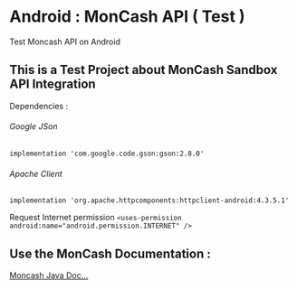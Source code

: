 # Android : MonCash API ( Test )
Test Moncash API on Android

## This is a Test Project about MonCash Sandbox API Integration

Dependencies :
###### Google JSon
    implementation 'com.google.code.gson:gson:2.8.0'
    
###### Apache Client
    implementation 'org.apache.httpcomponents:httpclient-android:4.3.5.1'
    
 Request Internet permission
    ` <uses-permission android:name="android.permission.INTERNET" /> `
    
## Use the MonCash Documentation :
[Moncash Java Doc...](https://sandbox.moncashbutton.digicelgroup.com/Moncash-business/resources/doc/RestAPI_MonCashSDK_doc_Java.pdf)

